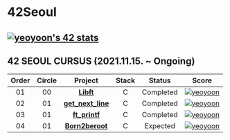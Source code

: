 # 42Seoul

[![yeoyoon's 42 stats](https://badge42.herokuapp.com/api/stats/yeoyoon?privacyName=true)](https://github.com/JaeSeoKim/badge42)
<br/>
---
## 42 SEOUL CURSUS (2021.11.15. ~ Ongoing)

 |Order|Circle|Project|Stack|Status|Score|
 |:---:|:---:|:---:|:---:|:---:|:---:|
 |01|00|[**Libft**](https://github.com/071yoon/42_Seoul/tree/main/Libft)|C|Completed|[![yeoyoon](https://badge42.herokuapp.com/api/project/yeoyoon/Libft)](https://github.com/JaeSeoKim/badge42)|
 |02|01|[**get_next_line**](https://github.com/071yoon/42_Seoul/tree/main/get_next_line)|C|Completed|[![yeoyoon](https://badge42.herokuapp.com/api/project/yeoyoon/get_next_line)](https://github.com/JaeSeoKim/badge42)|
 |03|01|[**ft_printf**](https://github.com/071yoon/42_Seoul/tree/main/ft_printf)|C|Completed|[![yeoyoon](https://badge42.herokuapp.com/api/project/yeoyoon/ft_printf)](https://github.com/JaeSeoKim/badge42)|
 |04|01|[**Born2beroot**](https://github.com/071yoon/42_Seoul/tree/main/Born2beroot)|C|Expected|[![yeoyoon](https://badge42.herokuapp.com/api/project/yeoyoon/Born2beroot)](https://github.com/JaeSeoKim/badge42)|
